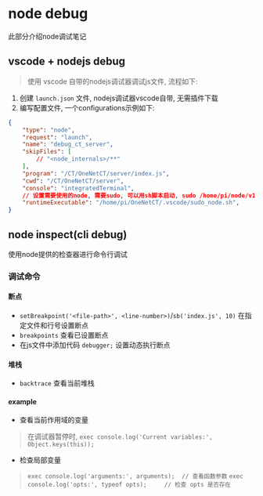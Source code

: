# node debug
此部分介绍node调试笔记

## vscode + nodejs debug
> 使用 vscode 自带的nodejs调试器调试js文件, 流程如下:
1. 创建 `launch.json` 文件, nodejs调试器vscode自带, 无需插件下载
2. 编写配置文件, 一个configurations示例如下:
```json
{
    "type": "node",
    "request": "launch",
    "name": "debug_ct_server",
    "skipFiles": [
        // "<node_internals>/**"
    ],
    "program": "/CT/OneNetCT/server/index.js",
    "cwd": "/CT/OneNetCT/server",
    "console": "integratedTerminal",
    // 设置需要使用的node, 需要sudo, 可以用sh脚本启动, sudo /home/pi/node/v16.14.2/bin/node "$@"
    "runtimeExecutable": "/home/pi/OneNetCT/.vscode/sudo_node.sh",
}
```

## node inspect(cli debug)

使用node提供的检查器进行命令行调试

### 调试命令

#### 断点

- `setBreakpoint('<file-path>', <line-number>)`/`sb('index.js', 10)` 在指定文件和行号设置断点
- `breakpoints` 查看已设置断点
- 在js文件中添加代码 `debugger;` 设置动态执行断点

#### 堆栈

- `backtrace` 查看当前堆栈

#### example

- 查看当前作用域的变量
> 在调试器暂停时, `exec console.log('Current variables:', Object.keys(this));`

- 检查局部变量
> `exec console.log('arguments:', arguments);  // 查看函数参数`
> `exec console.log('opts:', typeof opts);     // 检查 opts 是否存在`